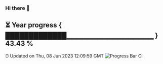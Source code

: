 ### Hi there 👋
⏳ Year progress { █████████████▁▁▁▁▁▁▁▁▁▁▁▁▁▁▁▁▁ } 43.43 %
---
⏰ Updated on Thu, 08 Jun 2023 12:09:59 GMT
![Progress Bar CI](https://github.com/Moyi321/Moyi321/workflows/Progress%20Bar%20CI/badge.svg)
